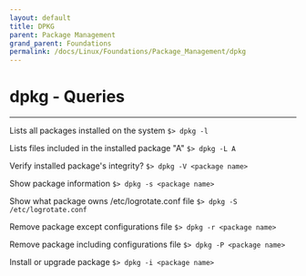 ```yaml
---
layout: default
title: DPKG
parent: Package Management
grand_parent: Foundations
permalink: /docs/Linux/Foundations/Package_Management/dpkg
---
```


# dpkg - Queries
---

Lists all packages installed on the system
`$> dpkg -l`

Lists files included in the installed package "A"
`$> dpkg -L A`

Verify installed package's integrity?
`$> dpkg -V <package name>`

Show package information
`$> dpkg -s <package name>`

Show what package owns /etc/logrotate.conf file
`$> dpkg -S /etc/logrotate.conf`

Remove package except configurations file
`$> dpkg -r <package name>`

Remove package including configurations file
`$> dpkg -P <package name>`

Install or upgrade package
`$> dpkg -i <package name>`
